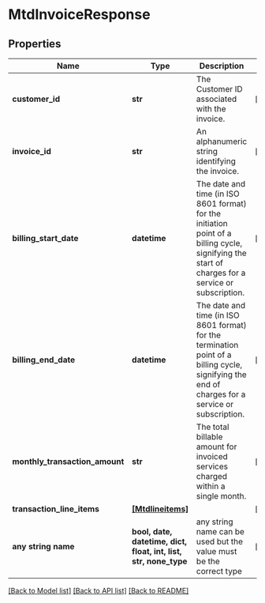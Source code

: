 # MtdInvoiceResponse


## Properties
Name | Type | Description | Notes
------------ | ------------- | ------------- | -------------
**customer_id** | **str** | The Customer ID associated with the invoice. | [optional] 
**invoice_id** | **str** | An alphanumeric string identifying the invoice. | [optional] 
**billing_start_date** | **datetime** | The date and time (in ISO 8601 format) for the initiation point of a billing cycle, signifying the start of charges for a service or subscription. | [optional] 
**billing_end_date** | **datetime** | The date and time (in ISO 8601 format) for the termination point of a billing cycle, signifying the end of charges for a service or subscription. | [optional] 
**monthly_transaction_amount** | **str** | The total billable amount for invoiced services charged within a single month. | [optional] 
**transaction_line_items** | [**[Mtdlineitems]**](Mtdlineitems.md) |  | [optional] 
**any string name** | **bool, date, datetime, dict, float, int, list, str, none_type** | any string name can be used but the value must be the correct type | [optional]

[[Back to Model list]](../README.md#documentation-for-models) [[Back to API list]](../README.md#documentation-for-api-endpoints) [[Back to README]](../README.md)


